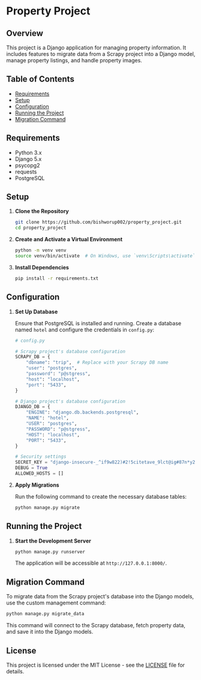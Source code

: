 
# Property Project

## Overview

This project is a Django application for managing property information. It includes features to migrate data from a Scrapy project into a Django model, manage property listings, and handle property images.

## Table of Contents

- [Requirements](#requirements)
- [Setup](#setup)
- [Configuration](#configuration)
- [Running the Project](#running-the-project)
- [Migration Command](#migration-command)

## Requirements

- Python 3.x
- Django 5.x
- psycopg2
- requests
- PostgreSQL

## Setup

1. **Clone the Repository**

   ```bash
   git clone https://github.com/bishworup002/property_project.git
   cd property_project
   ```

2. **Create and Activate a Virtual Environment**

   ```bash
   python -m venv venv
   source venv/bin/activate  # On Windows, use `venv\Scripts\activate`
   ```

3. **Install Dependencies**

   ```bash
   pip install -r requirements.txt
   ```

## Configuration

1. **Set Up Database**

   Ensure that PostgreSQL is installed and running. Create a database named `hotel` and configure the credentials in `config.py`:

   ```python
   # config.py

   # Scrapy project's database configuration
   SCRAPY_DB = {
       "dbname": "trip",  # Replace with your Scrapy DB name
       "user": "postgres",
       "password": "p@stgress",
       "host": "localhost",
       "port": "5433",
   }

   # Django project's database configuration
   DJANGO_DB = {
       "ENGINE": "django.db.backends.postgresql",
       "NAME": "hotel",
       "USER": "postgres",
       "PASSWORD": "p@stgress",
       "HOST": "localhost",
       "PORT": "5433",
   }

   # Security settings
   SECRET_KEY = "django-insecure-_^if9w822)#2!5citetave_9lct@ig#87n*y2rtti6=0l(=2wf"
   DEBUG = True
   ALLOWED_HOSTS = []
   ```

2. **Apply Migrations**

   Run the following command to create the necessary database tables:

   ```bash
   python manage.py migrate
   ```

## Running the Project

1. **Start the Development Server**

   ```bash
   python manage.py runserver
   ```

   The application will be accessible at `http://127.0.0.1:8000/`.

## Migration Command

To migrate data from the Scrapy project's database into the Django models, use the custom management command:

```bash
python manage.py migrate_data
```

This command will connect to the Scrapy database, fetch property data, and save it into the Django models.

## License

This project is licensed under the MIT License - see the [LICENSE](LICENSE) file for details.


